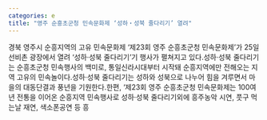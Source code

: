 ```yaml
---
categories: e
title: "영주 순흥초군청 민속문화제 ‘성하‧성북 줄다리기’ 열려"
---
```

경북 영주시 순흥지역의 고유 민속문화제 ‘제23회 영주 순흥초군청 민속문화제’가 25일 선비촌 광장에서 열려 ‘성하·성북 줄다리기’기 행사가 펼쳐지고 있다.성하·성북 줄다리기는 순흥초군청 민속행사의 백미로, 통일신라시대부터 시작돼 순흥지역에만 전해오는 지역 고유의 민속놀이다.성하·성북 줄다리기는 성하와 성북으로 나누어 힘을 겨루면서 마을의 대동단결과 풍년을 기원한다.한편, ‘제23회 영주 순흥초군청 민속문화제는 100여 년 전통을 이어온 순흥지역 민속행사로 성하·성북 줄다리기외에 흥주농악 시연, 풋구 먹는날 재연, 색소폰공연 등 흥